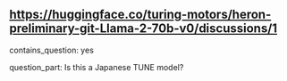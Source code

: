 ## https://huggingface.co/turing-motors/heron-preliminary-git-Llama-2-70b-v0/discussions/1

contains_question: yes

question_part: Is this a Japanese TUNE model?